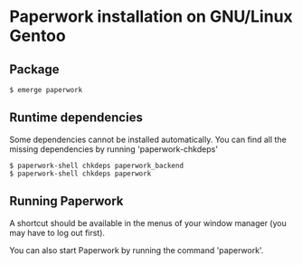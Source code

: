 # Paperwork installation on GNU/Linux Gentoo

## Package

    $ emerge paperwork

## Runtime dependencies

Some dependencies cannot be installed automatically. You can find all the
missing dependencies by running 'paperwork-chkdeps'

    $ paperwork-shell chkdeps paperwork_backend
    $ paperwork-shell chkdeps paperwork


## Running Paperwork

A shortcut should be available in the menus of your window manager (you may
have to log out first).

You can also start Paperwork by running the command 'paperwork'.
